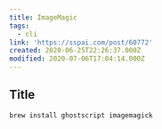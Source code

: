 ```yaml
---
title: ImageMagic
tags:
  - cli
link: 'https://sspai.com/post/60772'
created: 2020-06-25T22:26:37.000Z
modified: 2020-07-06T17:04:14.000Z
---
```


## Title

```sh
brew install ghostscript imagemagick
```
